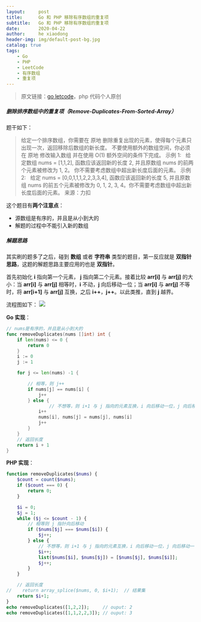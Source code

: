 ```yaml
---
layout:     post
title:      Go 和 PHP 移除有序数组的重复项
subtitle:   Go 和 PHP 移除有序数组的重复项
date:       2020-04-22
author:     he xiaodong
header-img: img/default-post-bg.jpg
catalog: true
tags:
    - Go
    - PHP
    - LeetCode
    - 有序数组
    - 重复项
---
```


> 原文链接：[go letcode](https://github.com/wx-satellite/go-leetcode)，php 代码个人原创

##### 删除排序数组中的重复项（Remove-Duplicates-From-Sorted-Array）
题干如下：
>给定一个排序数组，你需要在 原地 删除重复出现的元素，使得每个元素只出现一次，返回移除后数组的新长度。
不要使用额外的数组空间，你必须在 原地 修改输入数组 并在使用 O(1) 额外空间的条件下完成。
示例 1:
&nbsp;&nbsp;给定数组 nums = [1,1,2], 
函数应该返回新的长度 2, 并且原数组 nums 的前两个元素被修改为 1, 2。 你不需要考虑数组中超出新长度后面的元素。
示例 2:
&nbsp;&nbsp;给定 nums = [0,0,1,1,1,2,2,3,3,4],
函数应该返回新的长度 5, 并且原数组 nums 的前五个元素被修改为 0, 1, 2, 3, 4。你不需要考虑数组中超出新长度后面的元素。
来源：力扣

这个题目有**两个注意点**： 
*  源数组是有序的，并且是从小到大的
*  解题的过程中不能引入新的数组

##### 解题思路
其实刷的题多了之后，碰到 **数组** 或者 **字符串** 类型的题目，第一反应就是 **双指针思路**，这题的解题思路主要应用的也是 **双指针**。

首先初始化 **i** 指向第一个元素， **j** 指向第二个元素。接着比较 **arr[i]** 与 **arr[j]** 的大小：当 **arr[i]** 与 **arr[j]** 相等时，**i** 不动，**j** 向后移动一位；当 **arr[i]** 与 **arr[j]** 不等时，将 **arr[i+1]** 与 **arr[j]** 互换，之后 **i++**，**j++**。以此类推，直到 **j** 越界。

流程图如下：
![](https://cdn.learnku.com/uploads/images/202004/17/21280/gNf9y8r3xf.jpg!large)


**Go 实现**：
```go
// nums是有序的，并且是从小到大的
func removeDuplicates(nums []int) int {
    if len(nums) <= 0 {
        return 0
    }
    i := 0
    j := 1

    for j <= len(nums) -1 {

        // 相等，则 j++
        if nums[j] == nums[i] {
            j++
        } else {
                // 不想等，则 i+1 与 j 指向的元素互换，i 向后移动一位，j 向后移动一位
            i++
            nums[i], nums[j] = nums[j], nums[i]
            j++
        }
    }
    // 返回长度
    return i + 1
}
```

**PHP 实现**：
```php
function removeDuplicates($nums) {
    $count = count($nums);
    if ($count === 0) {
        return 0;
    }

    $i = 0;
    $j = 1;
    while ($j <= $count - 1) {
        // 相等则 j 指针向后移动
        if ($nums[$j] === $nums[$i]) {
            $j++;
        } else {
            // 不想等，则 i+1 与 j 指向的元素互换，i 向后移动一位，j 向后移动一位
            $i++;
            list($nums[$i], $nums[$j]) = [$nums[$j], $nums[$i]];
            $j++;
        }
    }

    // 返回长度
//    return array_splice($nums, 0, $i+1);  // 结果集
    return $i+1;
}
echo removeDuplicates([1,2,2]);     // ouput: 2
echo removeDuplicates([1,1,2,2,3]); // ouput: 3
```
